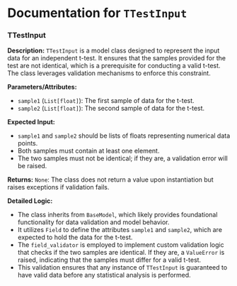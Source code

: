# Documentation for `TTestInput`

### TTestInput

**Description:**
`TTestInput` is a model class designed to represent the input data for an independent t-test. It ensures that the samples provided for the test are not identical, which is a prerequisite for conducting a valid t-test. The class leverages validation mechanisms to enforce this constraint.

**Parameters/Attributes:**
- `sample1` (`List[float]`): The first sample of data for the t-test.
- `sample2` (`List[float]`): The second sample of data for the t-test.

**Expected Input:**
- `sample1` and `sample2` should be lists of floats representing numerical data points. 
- Both samples must contain at least one element.
- The two samples must not be identical; if they are, a validation error will be raised.

**Returns:**
`None`: The class does not return a value upon instantiation but raises exceptions if validation fails.

**Detailed Logic:**
- The class inherits from `BaseModel`, which likely provides foundational functionality for data validation and model behavior.
- It utilizes `Field` to define the attributes `sample1` and `sample2`, which are expected to hold the data for the t-test.
- The `field_validator` is employed to implement custom validation logic that checks if the two samples are identical. If they are, a `ValueError` is raised, indicating that the samples must differ for a valid t-test.
- This validation ensures that any instance of `TTestInput` is guaranteed to have valid data before any statistical analysis is performed.